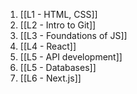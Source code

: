 
1. [[L1 - HTML, CSS]]
2. [[L2 - Intro to Git]]
3. [[L3 - Foundations of JS]]
4. [[L4 - React]]
5. [[L5 - API development]]
6. [[L5 - Databases]]
7. [[L6 - Next.js]] 